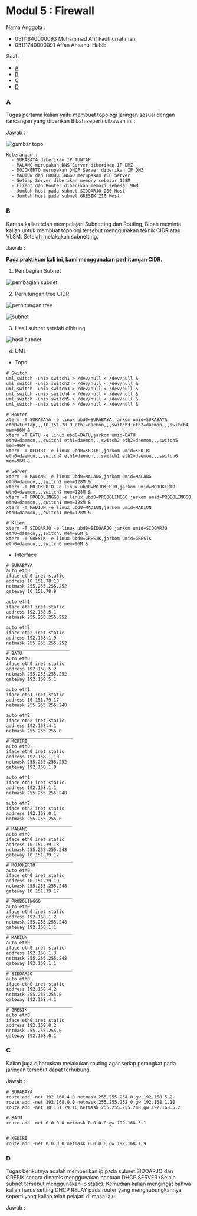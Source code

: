 # Modul 5 : Firewall

Nama Anggota :

- 05111840000093 Muhammad Afif Fadhlurrahman
- 05111740000091 Affan Ahsanul Habib

Soal :
- [A](#a)
- [B](#b)
- [C](#c)
- [D](#d)

### A 
Tugas pertama kalian yaitu membuat topologi jaringan sesuai dengan rancangan yang diberikan Bibah seperti dibawah ini :

Jawab :

![gambar topo](img/topo2.png)
```
Keterangan : 
  - SURABAYA diberikan IP TUNTAP
  - MALANG merupakan DNS Server diberikan IP DMZ
  - MOJOKERTO merupakan DHCP Server diberikan IP DMZ
  - MADIUN dan PROBOLINGGO merupakan WEB Server
  - Setiap Server diberikan memory sebesar 128M
  - Client dan Router diberikan memori sebesar 96M
  - Jumlah host pada subnet SIDOARJO 200 Host
  - Jumlah host pada subnet GRESIK 210 Host
 ``` 
### B
Karena kalian telah mempelajari Subnetting dan Routing, Bibah meminta kalian untuk membuat topologi tersebut menggunakan teknik CIDR atau VLSM. Setelah melakukan subnetting.

Jawab :

**Pada praktikum kali ini, kami menggunakan perhitungan CIDR.**

1. Pembagian Subnet 

![pembagian subnet](img/pembagiaan.png)

2. Perhitungan tree CIDR

![perhitungan tree](img/tree.png)

![subnet](img/subnet1.png)

3. Hasil subnet setelah dihitung 

![hasil subnet](img/subnet.png)

4. UML

- Topo

```
# Switch
uml_switch -unix switch1 > /dev/null < /dev/null &
uml_switch -unix switch2 > /dev/null < /dev/null &
uml_switch -unix switch3 > /dev/null < /dev/null &
uml_switch -unix switch4 > /dev/null < /dev/null &
uml_switch -unix switch5 > /dev/null < /dev/null &
uml_switch -unix switch6 > /dev/null < /dev/null &

# Router
xterm -T SURABAYA -e linux ubd0=SURABAYA,jarkom umid=SURABAYA eth0=tuntap,,,10.151.78.9 eth1=daemon,,,switch3 eth2=daemon,,,switch4 mem=96M &
xterm -T BATU -e linux ubd0=BATU,jarkom umid=BATU eth0=daemon,,,switch3 eth1=daemon,,,switch2 eth2=daemon,,,switch5 mem=96M &
xterm -T KEDIRI -e linux ubd0=KEDIRI,jarkom umid=KEDIRI eth0=daemon,,,switch4 eth1=daemon,,,switch1 eth2=daemon,,,switch6 mem=96M &

# Server
xterm -T MALANG -e linux ubd0=MALANG,jarkom umid=MALANG eth0=daemon,,,switch2 mem=128M &
xterm -T MOJOKERTO -e linux ubd0=MOJOKERTO,jarkom umid=MOJOKERTO eth0=daemon,,,switch2 mem=128M &
xterm -T PROBOLINGGO -e linux ubd0=PROBOLINGGO,jarkom umid=PROBOLINGGO eth0=daemon,,,switch1 mem=128M &
xterm -T MADIUN -e linux ubd0=MADIUN,jarkom umid=MADIUN eth0=daemon,,,switch1 mem=128M &

# Klien
xterm -T SIDOARJO -e linux ubd0=SIDOARJO,jarkom umid=SIDOARJO eth0=daemon,,,switch5 mem=96M &
xterm -T GRESIK -e linux ubd0=GRESIK,jarkom umid=GRESIK eth0=daemon,,,switch6 mem=96M &

```

- Interface

```
# SURABAYA
auto eth0
iface eth0 inet static
address 10.151.78.10
netmask 255.255.255.252
gateway 10.151.78.9

auto eth1
iface eth1 inet static
address 192.168.5.1
netmask 255.255.255.252

auto eth2
iface eth2 inet static
address 192.168.1.9
netmask 255.255.255.252
________________________
# BATU
auto eth0
iface eth0 inet static
address 192.168.5.2
netmask 255.255.255.252
gateway 192.168.5.1

auto eth1
iface eth1 inet static
address 10.151.79.17
netmask 255.255.255.248

auto eth2
iface eth2 inet static
address 192.168.4.1
netmask 255.255.255.0
_________________________
# KEDIRI
auto eth0
iface eth0 inet static
address 192.168.1.10
netmask 255.255.255.252
gateway 192.168.1.9

auto eth1
iface eth1 inet static
address 192.168.1.1
netmask 255.255.255.248

auto eth2
iface eth2 inet static
address 192.168.0.1
netmask 255.255.255.0
_________________________
# MALANG
auto eth0
iface eth0 inet static
address 10.151.79.18
netmask 255.255.255.248
gateway 10.151.79.17
_________________________
# MOJOKERTO
auto eth0
iface eth0 inet static
address 10.151.79.19
netmask 255.255.255.248
gateway 10.151.79.17
_________________________
# PROBOLINGGO
auto eth0
iface eth0 inet static
address 192.168.1.2
netmask 255.255.255.248
gateway 192.168.1.1
_________________________
# MADIUN
auto eth0
iface eth0 inet static
address 192.168.1.3
netmask 255.255.255.248
gateway 192.168.1.1
_________________________
# SIDOARJO
auto eth0
iface eth0 inet static
address 192.168.4.2
netmask 255.255.255.0
gateway 192.168.4.1
_________________________
# GRESIK
auto eth0
iface eth0 inet static
address 192.168.0.2
netmask 255.255.255.0
gateway 192.168.0.1

```

### C
Kalian juga diharuskan melakukan routing agar setiap perangkat pada jaringan tersebut dapat terhubung.

Jawab :

```
# SURABAYA
route add -net 192.168.4.0 netmask 255.255.254.0 gw 192.168.5.2
route add -net 192.168.0.0 netmask 255.255.252.0 gw 192.168.1.10
route add -net 10.151.79.16 netmask 255.255.255.248 gw 192.168.5.2

# BATU
route add -net 0.0.0.0 netmask 0.0.0.0 gw 192.168.5.1


# KEDIRI
route add -net 0.0.0.0 netmask 0.0.0.0 gw 192.168.1.9
```
### D 
Tugas berikutnya adalah memberikan ip pada subnet SIDOARJO dan GRESIK secara dinamis
menggunakan bantuan DHCP SERVER (Selain subnet tersebut menggunakan ip static). Kemudian
kalian mengingat bahwa kalian harus setting DHCP RELAY pada router yang menghubungkannya,
seperti yang kalian telah pelajari di masa lalu.

Jawab :
